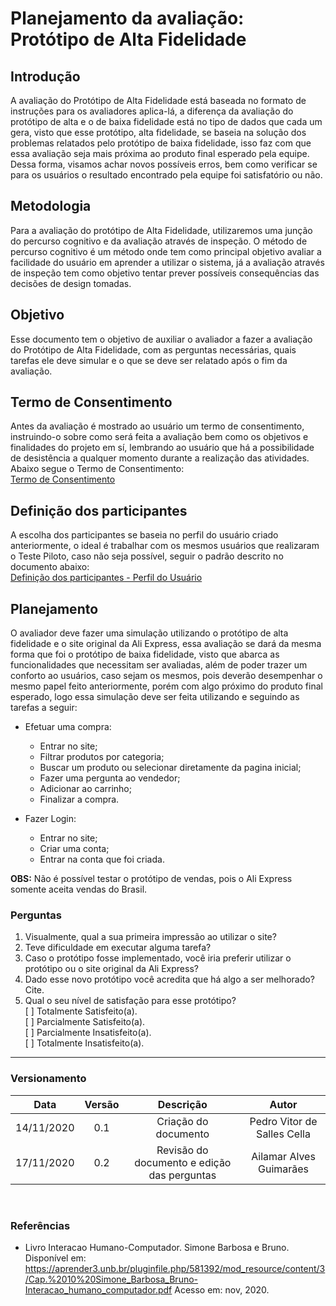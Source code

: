# Planejamento da avaliação: Protótipo de Alta Fidelidade

## Introdução

A avaliação do Protótipo de Alta Fidelidade está baseada no formato de instruções para os avaliadores aplica-lá, a diferença da avaliação do protótipo de alta e o de baixa fidelidade está no tipo de dados que cada um gera, visto que esse protótipo, alta fidelidade, se baseia na solução dos problemas relatados pelo protótipo de baixa fidelidade, isso faz com que essa avaliação seja mais próxima ao produto final esperado pela equipe. Dessa forma, visamos achar novos possíveis erros, bem como verificar se para os usuários o resultado encontrado pela equipe foi satisfatório ou não.

## Metodologia

Para a avaliação do protótipo de Alta Fidelidade, utilizaremos uma junção do percurso cognitivo e da avaliação através de inspeção. O método de percurso cognitivo é um método onde tem como principal objetivo avaliar a facilidade do usuário em aprender a utilizar o sistema, já a avaliação através de inspeção tem como objetivo tentar prever possíveis consequências das decisões de design tomadas.

## Objetivo

Esse documento tem o objetivo de auxiliar o avaliador a fazer a avaliação do Protótipo de Alta Fidelidade, com as perguntas necessárias, quais tarefas ele deve simular e o que se deve ser relatado após o fim da avaliação.

## Termo de Consentimento

Antes da avaliação é mostrado ao usuário um termo de consentimento, instruindo-o sobre como será feita a avaliação bem como os objetivos e finalidades do projeto em sí, lembrando ao usuário que há a possibilidade de desistência a qualquer momento durante a realização das atividades. Abaixo segue o Termo de Consentimento:  
[Termo de Consentimento](https://docs.google.com/document/d/1OK_upZJjwvDixhqOPLErghCdlKtA7kdCviEqBe4iEQ4/edit?usp=sharing':target=_blank')

## Definição dos participantes

A escolha dos participantes se baseia no perfil do usuário criado anteriormente, o ideal é trabalhar com os mesmos usuários que realizaram o Teste Piloto, caso não seja possível, seguir o padrão descrito no documento abaixo:  
[Definição dos participantes - Perfil do Usuário](https://interacao-humano-computador.github.io/2020.1-AliExpress/#/pages/requirementsAnalysis/userProfile/userProfile)

## Planejamento

O avaliador deve fazer uma simulação utilizando o protótipo de alta fidelidade e o site original da Ali Express, essa avaliação se dará da mesma forma que foi o protótipo de baixa fidelidade, visto que abarca as funcionalidades que necessitam ser avaliadas, além de poder trazer um conforto ao usuários, caso sejam os mesmos, pois deverão desempenhar o mesmo papel feito anteriormente, porém com algo próximo do produto final esperado, logo essa simulação deve ser feita utilizando e seguindo as tarefas a seguir:

- Efetuar uma compra:
  - Entrar no site;
  - Filtrar produtos por categoria;
  - Buscar um produto ou selecionar diretamente da pagina inicial;
  - Fazer uma pergunta ao vendedor;
  - Adicionar ao carrinho;
  - Finalizar a compra.
  
- Fazer Login:
  - Entrar no site;
  - Criar uma conta;
  - Entrar na conta que foi criada.
  
**OBS:** Não é possível testar o protótipo de vendas, pois o Ali Express somente aceita vendas do Brasil.

### Perguntas

1. Visualmente, qual a sua primeira impressão ao utilizar o site?
2. Teve dificuldade em executar alguma tarefa?
3. Caso o protótipo fosse implementado, você iria preferir utilizar o protótipo ou o site original da Ali Express?
4. Dado esse novo protótipo você acredita que há algo a ser melhorado? Cite.
5. Qual o seu nível de satisfação para esse protótipo?  
  [ ] Totalmente Satisfeito(a).  
  [ ] Parcialmente Satisfeito(a).  
  [ ] Parcialmente Insatisfeito(a).  
  [ ] Totalmente Insatisfeito(a).

---

### Versionamento

|Data|Versão|Descrição|Autor|
|:--:|:----:|:-------:|:---:|
|14/11/2020|0.1|Criação do documento|Pedro Vitor de Salles Cella|
|17/11/2020|0.2|Revisão do documento e edição das perguntas| Ailamar Alves Guimarães|

<br>

### Referências

- Livro Interacao Humano-Computador. Simone Barbosa e Bruno. Disponível em: <https://aprender3.unb.br/pluginfile.php/581392/mod_resource/content/3/Cap.%2010%20Simone_Barbosa_Bruno-Interacao_humano_computador.pdf> Acesso em: nov, 2020.
